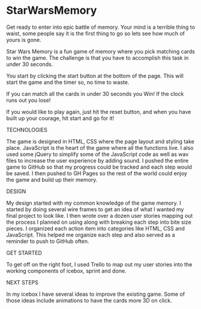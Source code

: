 # StarWarsMemory

Get ready to enter into epic battle of memory. Your mind is a terrible thing to waist, some
people say it is the first thing to go so lets see how much of yours is gone. 

Star Wars Memory is a fun game of memory where you pick matching cards to win the game.
The challenge is that you have to accomplish this task in under 30 seconds.

You start by clicking the start button at the bottom of the page.
This will start the game and the timer so, no time to waste.

If you can match all the cards in under 30 seconds you Win!
If the clock runs out you lose!

If you would like to play again, just hit the reset button,
and when you have built up your courage, hit start and go for it!

TECHNOLOGIES

The game is designed in HTML, CSS where the page layout and styling take 
place. JavaScript is the heart of the game where all the functions live.
I also used some jQuery to simplify some of the JavaScript code as well as wav files 
to increase the user experience by adding sound. 
I pushed the entire game to GitHub so that my progress could be tracked and each 
step would be saved. I then pushed to GH Pages so the rest of the world could
enjoy the game and build up their memory.  

DESIGN

My design started with my common knowledge of the game memory. I started by 
doing several wire frames to get an idea of what I wanted my final project to
look like. I then wrote over a dozen user stories mapping out the process I 
planned on using along with breaking each step into bite size pieces. I organized 
each action item into categories like HTML, CSS and JavaScript. This helped me 
organize each step and also served as a reminder to push to GitHub often.

GET STARTED

To get off on the right foot, I used Trello to map out my user stories into
the working components of icebox, sprint and done.

NEXT STEPS

In my icebox I have several ideas to improve the existing game. Some of those 
ideas include animations to have the cards more 3D on click. 




